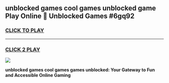 
## unblocked games cool games unblocked game Play Online 👋 Unblocked Games #6gq92
<h3>
<a href="https://premium.freeplayer.one?title=unblocked_games_cool_games&ref=21F">CLICK TO PLAY</a></h3>
<hr>

<h3>
<a href="https://premium.freeplayer.one?title=unblocked_games_cool_games&ref=21F">CLICK 2 PLAY</a>
  
</h3>

<a href="https://premium.freeplayer.one?title=unblocked_games_cool_games&ref=21F/"><img src="https://clearcache.store/games.png"></a>


**unblocked games cool games games unblocked: Your Gateway to Fun and Accessible Online Gaming**
